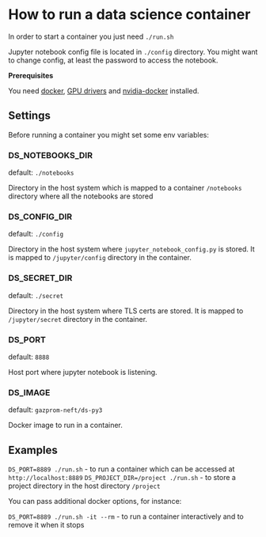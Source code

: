 # How to run a data science container

In order to start a container you just need `./run.sh`

Jupyter notebook config file is located in `./config` directory. You might want to change config, at least the password to access the notebook.


**Prerequisites**

You need [docker](https://docs.docker.com/engine/installation/linux/), [GPU drivers](http://www.nvidia.ru/Download/index.aspx) and [nvidia-docker](https://github.com/NVIDIA/nvidia-docker) installed.

## Settings

Before running a container you might set some env variables:

### DS_NOTEBOOKS_DIR
default: `./notebooks`

Directory in the host system which is mapped to a container `/notebooks` directory where all the notebooks are stored

### DS_CONFIG_DIR
default: `./config`

Directory in the host system where `jupyter_notebook_config.py` is stored. It is mapped to `/jupyter/config` directory in the container.

### DS_SECRET_DIR
default: `./secret`

Directory in the host system where TLS certs are stored. It is mapped to `/jupyter/secret` directory in the container.

### DS_PORT
default: `8888`

Host port where jupyter notebook is listening.

### DS_IMAGE
default: `gazprom-neft/ds-py3`

Docker image to run in a container.

## Examples
`DS_PORT=8889 ./run.sh` - to run a container which can be accessed at `http://localhost:8889`
`DS_PROJECT_DIR=/project ./run.sh` - to store a project directory in the host directory `/project`

You can pass additional docker options, for instance:

`DS_PORT=8889 ./run.sh -it --rm` - to run a container interactively and to remove it when it stops
